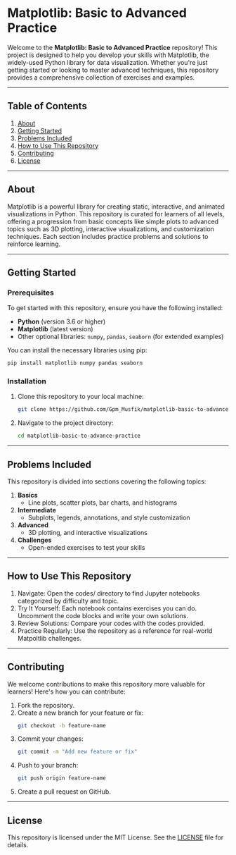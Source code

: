 
# Matplotlib: Basic to Advanced Practice

Welcome to the **Matplotlib: Basic to Advanced Practice** repository! This project is designed to help you develop your skills with Matplotlib, the widely-used Python library for data visualization. Whether you're just getting started or looking to master advanced techniques, this repository provides a comprehensive collection of exercises and examples.

---

## Table of Contents

1. [About](#about)  
2. [Getting Started](#getting-started)  
3. [Problems Included](#problems-included)  
4. [How to Use This Repository](#how-to-use-this-repository)  
5. [Contributing](#contributing)  
6. [License](#license)  

---

## About

Matplotlib is a powerful library for creating static, interactive, and animated visualizations in Python. This repository is curated for learners of all levels, offering a progression from basic concepts like simple plots to advanced topics such as 3D plotting, interactive visualizations, and customization techniques. Each section includes practice problems and solutions to reinforce learning.

---

## Getting Started

### Prerequisites

To get started with this repository, ensure you have the following installed:  
- **Python** (version 3.6 or higher)  
- **Matplotlib** (latest version)  
- Other optional libraries: `numpy`, `pandas`, `seaborn` (for extended examples)  

You can install the necessary libraries using pip:  
```bash
pip install matplotlib numpy pandas seaborn
```

### Installation
1. Clone this repository to your local machine:  
   ```bash
   git clone https://github.com/Gpm_Musfik/matplotlib-basic-to-advance-practice.git
   ```
2. Navigate to the project directory:  
   ```bash
   cd matplotlib-basic-to-advance-practice
   ```

---

## Problems Included

This repository is divided into sections covering the following topics:  
1. **Basics**  
   - Line plots, scatter plots, bar charts, and histograms  
2. **Intermediate**  
   - Subplots, legends, annotations, and style customization  
3. **Advanced**  
   - 3D plotting, and interactive visualizations 
4. **Challenges**  
   - Open-ended exercises to test your skills  

---

## How to Use This Repository

1. Navigate: Open the codes/ directory to find Jupyter notebooks categorized by difficulty and topic.
2. Try It Yourself: Each notebook contains exercises you can do. Uncomment the code blocks and write your own solutions.
3. Review Solutions: Compare your codes with the codes provided.
4. Practice Regularly: Use the repository as a reference for real-world Matpoltlib challenges. 


---

## Contributing

We welcome contributions to make this repository more valuable for learners! Here's how you can contribute:  
1. Fork the repository.  
2. Create a new branch for your feature or fix:  
   ```bash
   git checkout -b feature-name
   ```  
3. Commit your changes:  
   ```bash
   git commit -m "Add new feature or fix"
   ```  
4. Push to your branch:  
   ```bash
   git push origin feature-name
   ```  
5. Create a pull request on GitHub.  


---

## License

This repository is licensed under the MIT License. See the [LICENSE](LICENSE) file for details.  

